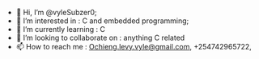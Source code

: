 - 👋 Hi, I’m @vyleSubzer0;
- 👀 I’m interested in : C and embedded programming;
- 🌱 I’m currently learning : C
- 💞️ I’m looking to collaborate on : anything C related
- 📫 How to reach me : Ochieng.levy.vyle@gmail.com, +254742965722,

<!---
vyleSubzer0/vyleSubzer0 is a ✨ special ✨ repository because its `README.md` (this file) appears on your GitHub profile.
You can click the Preview link to take a look at your changes.
--->
